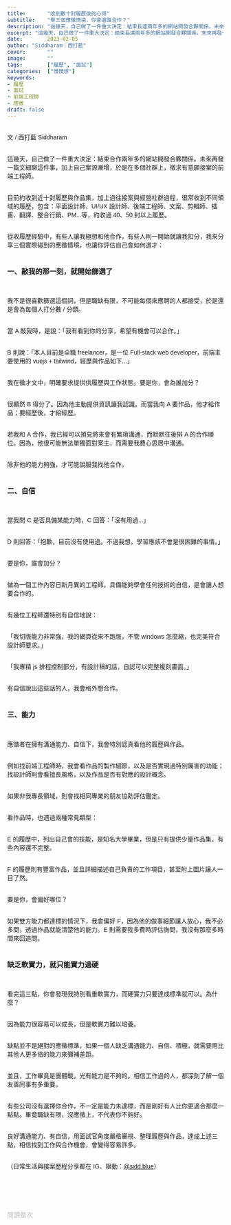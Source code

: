 ```yaml
---
title:       "收到數十封履歷後的心得"
subtitle:    "舉三個應徵情境，你會選誰合作？"
description: "這幾天，自己做了一件重大決定：結束長達兩年多的網站開發合夥關係。未來再發一篇文細聊這件事，加上自己案源漸增，於是在多個社群上，徵求有意願接案的前端工程師..."
excerpt: "這幾天，自己做了一件重大決定：結束長達兩年多的網站開發合夥關係。未來再發一篇文細聊這件事，加上自己案源漸增，於是在多個社群上，徵求有意願接案的前端工程師..."
date:        2023-02-05
author: "Siddharam｜西打藍"
cover:       ""
image:       ""
tags:        ["履歷", "面試"]
categories:  ["慢慢想"]
keywords:
- 履歷
- 面試
- 前端工程師
- 應徵
draft: false
---
```


<article style="font-family: 'Noto Sans TC', '微軟正黑體', sans-serif; font-weight: 300;">

<br>文 / 西打藍 Siddharam<br><br>

這幾天，自己做了一件重大決定：結束合作兩年多的網站開發合夥關係。未來再發一篇文細聊這件事，加上自己案源漸增，於是在多個社群上，徵求有意願接案的前端工程師。<br><br>

目前約收到近十封履歷與作品集，加上過往接案與經營社群過程，很常收到不同領域的履歷，包含：平面設計師、UI/UX 設計師、後端工程師、文案、剪輯師、插畫、翻譯、整合行銷、PM...等，約收過 40、50 封以上履歷。<br><br>

從收履歷經驗中，有些人讓我極想和他合作，有些人則一開始就讓我扣分，我來分享三個實際碰到的應徵情境，也讓你評估自己會如何選才：<br><br>

<h3 class="article-h1-color">一、敲我的那一刻，就開始篩選了</h3><br>

我不是很喜歡篩選這個詞，但是職缺有限，不可能每個來應聘的人都接受，於是還是會為每個人打分數 / 分類。<br><br>

當 A 敲我時，是說：「我有看到你的分享，希望有機會可以合作。」<br><br>

B 則說：「本人目前是全職 freelancer，是一位 Full-stack web developer，前端主要使用的 vuejs + tailwind，經歷與作品如下...」<br><br>

我在徵才文中，明確要求提供供履歷與工作狀態。要是你，會為誰加分？<br><br>

很顯然 B 得分了。因為他主動提供資訊讓我認識。而當我向 A 要作品，他才給作品；要經歷後，才給經歷。<br><br>

若我和 A 合作，我已經可以預見將來會有繁瑣溝通，而默默往後排 A 的合作順位。因為，他很可能無法單獨面對案主，而需要我費心思居中溝通。<br><br>

除非他的能力夠強，才可能說服我找他合作。<br><br>

<h3 class="article-h1-color">二、自信</h3><br>

當我問 C 是否具備某能力時，C 回答：「沒有用過...」<br><br>

D 則回答：「抱歉，目前沒有使用過。不過我想，學習應該不會是很困難的事情。」<br><br>

要是你，誰會加分？<br><br>

做為一個工作內容日新月異的工程師，具備能夠學會任何技術的自信，是會讓人想要合作的。<br><br>

有幾位工程師還特別有自信地說：<br><br>

「我切版能力非常強，我的網頁從來不跑版，不管 windows 怎麼縮，也完美符合設計師要求。」<br><br>

「我專精 js 排程控制部分，有設計稿的話，自認可以完整複刻畫面。」<br><br>

有自信說出這些話的人，我會格外想合作。<br><br>

<h3 class="article-h1-color">三、能力</h3><br>

應徵者在擁有溝通能力、自信下，我會特別認真看他的履歷與作品。<br><br>

例如找前端工程師時，我會看作品的製作細節，以及是否實現過特別厲害的功能；找設計師則會看擅長風格，以及作品是否有對應的設計概念。<br><br>

如果非我專長領域，則會找相同專業的朋友協助評估鑑定。<br><br>

看作品時，也遇過兩種常見類型：<br><br>

E 的履歷中，列出自己會的技能，是知名大學畢業，但是只有提供少量作品集，有些內容還不完整。<br><br>

F 的履歷則有豐富作品，並且詳細描述自己負責的工作項目，甚至附上圖片讓人一目了然。<br><br>

要是你，會偏好哪位？<br><br>

如果雙方能力都達標的情況下，我會偏好 F，因為他的做事細節讓人放心，我不必多問，透過作品就能清楚他的能力。E 則需要我多費時評估詢問，我沒有那麼多時間來回追問。<br><br>

<h3 class="article-h1-color">缺乏軟實力，就只能實力過硬</h3><br>

看完這三點，你會發現我特別看重軟實力，而硬實力只要達成標準就可以。為什麼？<br><br>

因為能力很容易可以成長，但是軟實力難以培養。<br><br>

缺點並不是絕對的應徵標準，如果一個人缺乏溝通能力、自信、積極，就需要用比其他人更多倍的能力來彌補差距。<br><br>

並且，工作畢竟是團體戰，光有能力是不夠的。相信工作過的人，都深刻了解一個友善同事有多重要。<br><br>

有些公司沒有選擇你合作，不一定是能力未達標，而是剛好有人比你更適合那麼一點點。畢竟職缺有限，沒應徵上，不代表你不夠好。<br><br>

良好溝通能力、有自信，用面試官角度嚴格審視、整理履歷與作品，達成上述三點，相信找到工作與合作機會，會變得容易許多。<br><br>


（日常生活與接案歷程分享都在 IG、限動：<a href="https://www.instagram.com/sidd.blue/" target="_blank">@sidd.blue</a>）<br><br>


<!-- <h3 class="article-h1-color"></h3><br> -->





<br><br><br>

</article>

<div style="color: #bfbfbf; font-size: 15px;" id="busuanzi_container_page_pv">
  閱讀量<span id="busuanzi_value_page_pv"></span>次
</div>

<script src="../../js/post.js"></script>




